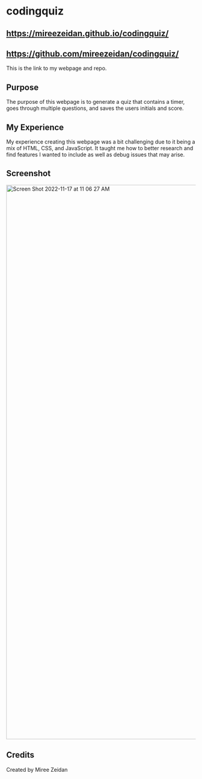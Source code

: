# codingquiz

## https://mireezeidan.github.io/codingquiz/

## https://github.com/mireezeidan/codingquiz/

This is the link to my webpage and repo.

## Purpose

The purpose of this webpage is to generate a quiz that contains a timer, goes through multiple questions, and saves the users initials and score.

## My Experience

My experience creating this webpage was a bit challenging due to it being a mix of HTML, CSS, and JavaScript. It taught me how to better research and find features I wanted to include as well as debug issues that may arise.

## Screenshot

<img width="1470" alt="Screen Shot 2022-11-17 at 11 06 27 AM" src="https://user-images.githubusercontent.com/115853252/202511264-95d10246-bdb6-4e3b-a05b-dc28f89a7195.png">

## Credits

Created by Miree Zeidan
